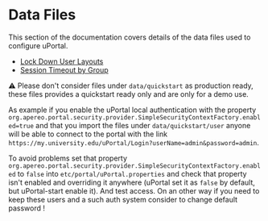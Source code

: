 # Data Files

This section of the documentation covers details of the data files
used to configure uPortal.

*   [Lock Down User Layouts](lockdown-layouts.md)
*   [Session Timeout by Group](timeout.md)

:warning: Please don't consider files under `data/quickstart` as production ready,
these files provides a quickstart ready only and are only for a demo use.

As example if you enable the uPortal local authentication with the
property `org.apereo.portal.security.provider.SimpleSecurityContextFactory.enabled=true`
and that you import the files under `data/quickstart/user` anyone will be able to connect 
to the portal with the link `https://my.university.edu/uPortal/Login?userName=admin&password=admin`.

To avoid problems set that property `org.apereo.portal.security.provider.SimpleSecurityContextFactory.enabled` to `false`
into `etc/portal/uPortal.properties` and check that property isn't enabled and overriding it anywhere (uPortal set it as `false` by default,
 but uPortal-start enable it). And test access.
On an other way if you need to keep these users and a such auth system consider to change default password !

